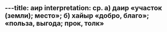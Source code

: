 ---title: аир
interpretation: ср. а) даир «участок (земли); место»; б) хайыр «добро, благо»; «польза, выгода; прок, толк»
---

